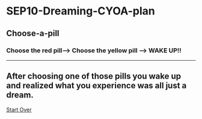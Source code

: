 # SEP10-Dreaming-CYOA-plan
## Choose-a-pill
###  Choose the red pill--> Choose the yellow pill --> WAKE UP!!
---
After choosing one of those pills you wake up and realized what you experience was all just a dream.
---

[Start Over](../home.md)